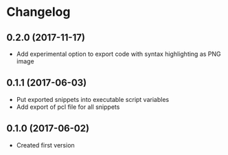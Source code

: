 # Changelog #

## 0.2.0 (2017-11-17)

* Add experimental option to export code with syntax highlighting as PNG image

## 0.1.1 (2017-06-03)

* Put exported snippets into executable script variables
* Add export of pcl file for all snippets

## 0.1.0 (2017-06-02)

- Created first version